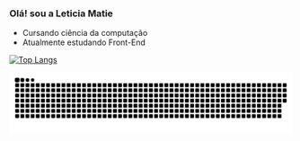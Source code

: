 ### Olá! sou a Leticia Matie
- Cursando ciência da computação
- Atualmente estudando Front-End

[![Top Langs](https://github-readme-stats.vercel.app/api/top-langs/?username=leticiamatie&layout=compact)](https://github.com/leticiamatie/github-readme-stats)

![Snake animation](https://github.com/carollira/carollira/blob/output/github-contribution-grid-snake.svg)
